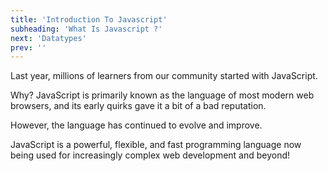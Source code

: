 ```yaml
---
title: 'Introduction To Javascript'
subheading: 'What Is Javascript ?'
next: 'Datatypes'
prev: ''
---
```


Last year, millions of learners from our community started with JavaScript. 

Why? JavaScript is primarily known as the language of most modern web browsers, and its early quirks gave it a bit of a bad reputation.

However, the language has continued to evolve and improve. 

JavaScript is a powerful, flexible, and fast programming language now being used for increasingly complex web development and beyond!


